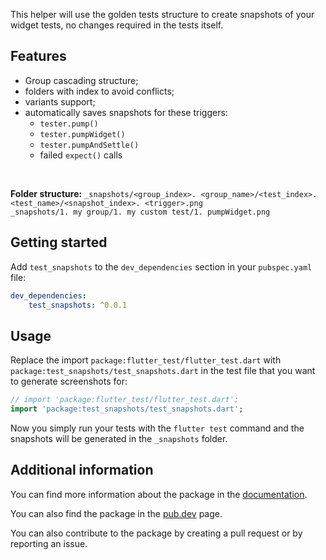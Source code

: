 This helper will use the golden tests structure to create snapshots of your
widget tests, no changes required in the tests itself.

## Features

- Group cascading structure;
- folders with index to avoid conflicts;
- variants support;
- automatically saves snapshots for these triggers:
  - `tester.pump()`
  - `tester.pumpWidget()`
  - `tester.pumpAndSettle()`
  - failed `expect()` calls

<br/>

**Folder structure:**
`_snapshots/<group_index>. <group_name>/<test_index>. <test_name>/<snapshot_index>. <trigger>.png`<br/>
`_snapshots/1. my group/1. my custom test/1. pumpWidget.png`<br/>

## Getting started

Add `test_snapshots` to the `dev_dependencies` section in your
`pubspec.yaml` file:

```yaml
dev_dependencies:
    test_snapshots: ^0.0.1
```

## Usage

Replace the import `package:flutter_test/flutter_test.dart` with
`package:test_snapshots/test_snapshots.dart` in the test file that you
want to generate screenshots for:

```dart
// import 'package:flutter_test/flutter_test.dart';
import 'package:test_snapshots/test_snapshots.dart';
```

Now you simply run your tests with the `flutter test` command and the snapshots
will be generated in the `_snapshots` folder.

## Additional information

You can find more information about the package in the
[documentation](https://pub.dev/documentation/test_snapshots/latest/).

You can also find the package in the
[pub.dev](https://pub.dev/packages/test_snapshots) page.

You can also contribute to the package by creating a pull request or by
reporting an issue.
